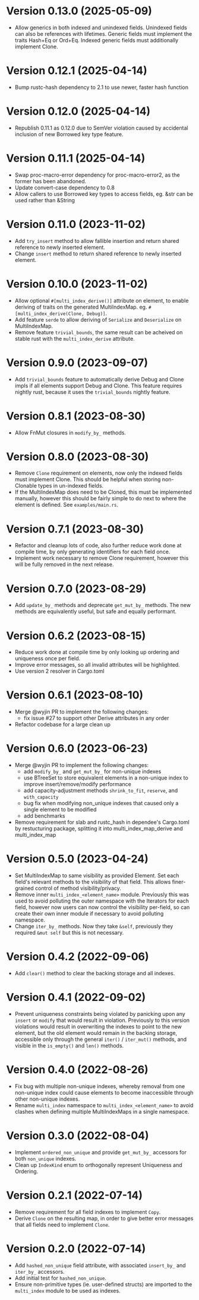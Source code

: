 Version 0.13.0 (2025-05-09)
==========================

- Allow generics in both indexed and unindexed fields. Unindexed fields can also be references with lifetimes. Generic fields must implement the traits Hash+Eq or Ord+Eq. Indexed generic fields must additionally implement Clone.

Version 0.12.1 (2025-04-14)
==========================

- Bump rustc-hash dependency to 2.1 to use newer, faster hash function

Version 0.12.0 (2025-04-14)
==========================

- Republish 0.11.1 as 0.12.0 due to SemVer violation caused by accidental inclusion of new Borrowed key type feature.

Version 0.11.1 (2025-04-14)
==========================

- Swap proc-macro-error dependency for proc-macro-error2, as the former has been abandoned.
- Update convert-case dependency to 0.8
- Allow callers to use Borrowed key types to access fields, eg. &str can be used rather than &String

Version 0.11.0 (2023-11-02)
==========================

- Add `try_insert` method to allow fallible insertion and return shared reference to newly inserted element.
- Change `insert` method to return shared reference to newly inserted element.

Version 0.10.0 (2023-11-02)
==========================

- Allow optional `#[multi_index_derive()]` attribute on element, to enable deriving of traits on the generated MultiIndexMap. eg. `#[multi_index_derive(Clone, Debug)]`.
- Add feature `serde` to allow deriving of `Serialize` and `Deserialize` on MultiIndexMap.
- Remove feature `trivial_bounds`, the same result can be acheived on stable rust with the `multi_index_derive` attribute.

Version 0.9.0 (2023-09-07)
==========================

- Add `trivial_bounds` feature to automatically derive Debug and Clone impls if all elements support Debug and Clone. This feature requires nightly rust, because it uses the `trivial_bounds` nightly feature.

Version 0.8.1 (2023-08-30)
==========================

- Allow FnMut closures in `modify_by_` methods.

Version 0.8.0 (2023-08-30)
==========================

- Remove `Clone` requirement on elements, now only the indexed fields must implement Clone. This should be helpful when storing non-Clonable types in un-indexed fields.
- If the MultiIndexMap does need to be Cloned, this must be implemented manually, however this should be fairly simple to do next to where the element is defined. See `examples/main.rs`.

Version 0.7.1 (2023-08-30)
==========================

- Refactor and cleanup lots of code, also further reduce work done at compile time, by only generating identifiers for each field once.
- Implement work necessary to remove Clone requirement, however this will be fully removed in the next release.

Version 0.7.0 (2023-08-29)
==========================

- Add `update_by_` methods and deprecate `get_mut_by_` methods. The new methods are equivalently useful, but safe and equally performant.

Version 0.6.2 (2023-08-15)
==========================

- Reduce work done at compile time by only looking up ordering and uniqueness once per field.
- Improve error messages, so all invalid attributes will be highlighted.
- Use version 2 resolver in Cargo.toml

Version 0.6.1 (2023-08-10)
==========================

- Merge @wyjin PR to implement the following changes:
    - fix issue #27 to support other Derive attributes in any order
- Refactor codebase for a large clean up

Version 0.6.0 (2023-06-23)
==========================

- Merge @wyjin PR to implement the following changes:
    - add `modify_by_` and `get_mut_by_` for non-unique indexes
    - use BTreeSet to store equivalent elements in a non-unique index to improve insert/remove/modify performance
    - add capacity-adjustment methods `shrink_to_fit`, `reserve`, and `with_capacity`
    - bug fix when modifying non_unique indexes that caused only a single element to be modified
    - add benchmarks
- Remove requirement for slab and rustc_hash in dependee's Cargo.toml by restucturing package, splitting it into multi_index_map_derive and multi_index_map

Version 0.5.0 (2023-04-24)
==========================

- Set MultiIndexMap to same visibility as provided Element. Set each field's relevant methods to the visibility of that field. This allows finer-grained control of method visibility/privacy.
- Remove inner `multi_index_<element_name>` module. Previously this was used to avoid polluting the outer namespace with the Iterators for each field, however now users can now control the visibility per-field, so can create their own inner module if necessary to avoid polluting namespace.
- Change `iter_by_` methods. Now they take `&self`, previously they required `&mut self` but this is not necessary.

Version 0.4.2 (2022-09-06)
==========================

- Add `clear()` method to clear the backing storage and all indexes.

Version 0.4.1 (2022-09-02)
==========================

- Prevent uniqueness constraints being violated by panicking upon any `insert` or `modify` that would result in violation. Previously to this version violations would result in overwriting the indexes to point to the new element, but the old element would remain in the backing storage, accessible only through the general `iter()` / `iter_mut()` methods, and visible in the `is_empty()` and `len()` methods.

Version 0.4.0 (2022-08-26)
==========================

- Fix bug with multiple non-unique indexes, whereby removal from one non-unique index could cause elements to become inaccessible through other non-unique indexes.
- Rename `multi_index` namespace to `multi_index_<element_name>` to avoid clashes when defining multiple MultiIndexMaps in a single namespace.

Version 0.3.0 (2022-08-04)
==========================

- Implement `ordered_non_unique` and provide `get_mut_by_` accessors for both `non_unique` indexes.
- Clean up `IndexKind` enum to orthogonally represent Uniqueness and Ordering.

Version 0.2.1 (2022-07-14)
==========================

- Remove requirement for all field indexes to implement `Copy`.
- Derive `Clone` on the resulting map, in order to give better error messages that all fields need to implement `Clone`.

Version 0.2.0 (2022-07-14)
==========================

- Add `hashed_non_unique` field attribute, with associated `insert_by_` and `iter_by_` accessors.
- Add initial test for `hashed_non_unique`.
- Ensure non-primitive types (ie. user-defined structs) are imported to the `multi_index` module to be used as indexes.